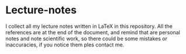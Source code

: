 # Lecture-notes
I collect all my lecture notes written in LaTeX in this repository. All the references are at the end of the document, and remind that are personal notes and note scientific work, so there could be some mistakes or inaccuracies, if you notice them ples contact me.
